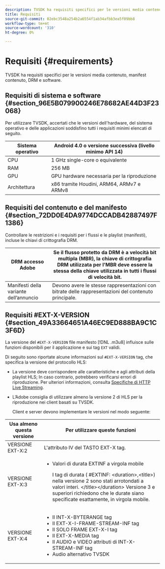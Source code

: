 ```yaml
---
description: TVSDK ha requisiti specifici per le versioni media contenuto, manifest contenuto, DRM e software.
title: Requisiti
source-git-commit: 02ebc3548a254b2a6554f1ab34afbb3ea5f09bb8
workflow-type: tm+mt
source-wordcount: '310'
ht-degree: 0%

---
```


# Requisiti {#requirements}

TVSDK ha requisiti specifici per le versioni media contenuto, manifest contenuto, DRM e software.

## Requisiti di sistema e software {#section_96E5B079900246E78682AE44D3F23068}

Per utilizzare TVSDK, accertati che le versioni dell&#39;hardware, del sistema operativo e delle applicazioni soddisfino tutti i requisiti minimi elencati di seguito.

| Sistema operativo | Android 4.0 o versione successiva (livello minimo API 14) |
|---|---|
| CPU | 1 GHz single-core o equivalente |
| RAM | 256 MB |
| GPU | GPU hardware necessaria per la riproduzione |
| Architettura | x86 tramite Houdini, ARM64, ARMv7 e ARMv8 |

## Requisiti del contenuto e del manifesto {#section_72DD0E4DA9774DCCADB42887497F1386}

Controllare le restrizioni e i requisiti per i flussi e le playlist (manifesti), incluse le chiavi di crittografia DRM.

| DRM accesso Adobe | Se il flusso protetto da DRM è a velocità bit multipla (MBR), la chiave di crittografia DRM utilizzata per l&#39;MBR deve essere la stessa della chiave utilizzata in tutti i flussi di velocità bit. |
|---|---|
| Manifesti della variante dell’annuncio | Devono avere le stesse rappresentazioni con bitrate delle rappresentazioni del contenuto principale. |

## Requisiti #EXT-X-VERSION {#section_49A33664651A46EC9ED888BA9C1C3F6D}

La versione del `#EXT-X-VERSION` file manifesto [!DNL .m3u8] influisce sulle funzioni disponibili per il applicazione e sui tag `EXT` validi.

Di seguito sono riportate alcune informazioni sul `#EXT-X-VERSION` tag, che specifica la versione del protocollo HLS:

* La versione deve corrispondere alle caratteristiche e agli attributi della playlist HLS; In caso contrario, potrebbero verificarsi errori di riproduzione. Per ulteriori informazioni, consulta [Specifiche di HTTP Live Streaming](https://datatracker.ietf.org/doc/draft-pantos-http-live-streaming/?include_text=1).
* L’Adobe consiglia di utilizzare almeno la versione 2 di HLS per la riproduzione nei client basati su TVSDK.

  Client e server devono implementare le versioni nel modo seguente:

<table frame="all" colsep="1" rowsep="1" id="table_62EB98EDD9DE49EC84CB1C7D59BC40E6"> 
 <thead> 
  <tr rowsep="1"> 
   <th colname="1" class="entry"> Usa almeno questa versione </th> 
   <th colname="2" class="entry"> Per utilizzare queste funzioni </th> 
  </tr> 
 </thead>
 <tbody> 
  <tr rowsep="1"> 
   <td colname="1"> <span class="codeph"> VERSIONE EXT-X:2 </span> </td> 
   <td colname="2"> L'attributo IV del <span class="codeph"> TASTO EXT-X </span> tag. </td> 
  </tr> 
  <tr rowsep="1"> 
   <td colname="1"> <span class="codeph"> VERSIONE EXT-X:3 </span> </td> 
   <td colname="2"> 
    <ul id="ul_C9500D3F934848639C204BF248F139FF"> 
     <li id="li_535A7E3FABCB46FE872A7EA5DE2A1784">Valori di durata EXTINF </span> a virgola <span class="codeph"> mobile <p>I tag di durata ( <span class="codeph"> #EXTINF: </span>&lt;duration&gt;,&lt;title&gt;) nella versione 2 sono stati arrotondati a valori interi. &lt;/title&gt;&lt;/duration&gt; Versione 3 e superiori richiedono che le durate siano specificate esattamente, in virgola mobile. </p> </li> 
    </ul> </td> 
  </tr> 
  <tr rowsep="0"> 
   <td colname="1"> <span class="codeph"> VERSIONE EXT-X:4 </span> </td> 
   <td colname="2"> 
    <ul id="ul_3355A6CBBE2141DDB92660BB4B604D70"> 
     <li id="li_5E73D41AF6DC4CEE88D6C029FFCFC350">Il <span class="codeph"> INT-X-BYTERANGE </span> tag </li> 
     <li id="li_BF5141F516F749E5890860D487EB5287">Il <span class="codeph"> EXT-X-I-FRAME-STREAM-INF </span> tag </li> 
     <li id="li_E0D399A13812499B94107CDE62998EE9">Il <span class="codeph"> SOLO FRAME EXT-X-I </span> tag </li> 
     <li id="li_A7783AFF99854EFBBAECD2967E4CBF2B">Il <span class="codeph"> EXT-X-MEDIA </span> tag </li> 
     <li id="li_15AE652F33C1454AA90DDC65E7D6C2FD">Il <span class="codeph"> AUDIO </span> e <span class="codeph"> VIDEO </span> attributi di <span class="codeph"> INT-X-STREAM-INF </span> tag </li> 
     <li id="li_DB2A7847D5884F6E91FD9E78101FBCA5">Audio alternativo TVSDK </li> 
    </ul> </td> 
  </tr> 
 </tbody> 
</table>
